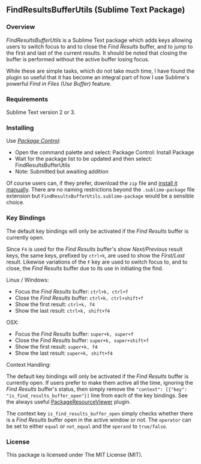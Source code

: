 
## FindResultsBufferUtils (Sublime Text Package)

### Overview

*FindResultsBufferUtils* is a Sublime Text package which adds keys allowing users to switch focus to and to close the *Find Results* buffer, and to jump to the first and last of the current results. It should be noted that closing the buffer is performed without the active buffer losing focus.

While these are simple tasks, which do not take much time, I have found the plugin so useful that it has become an integral part of how I use Sublime's powerful *Find in Files (Use Buffer)* feature.

### Requirements

Sublime Text version 2 or 3.

### Installing

Use [*Package Control*](https://packagecontrol.io/):

- Open the command palette and select: Package Control: Install Package
- Wait for the package list to be updated and then select: FindResultsBufferUtils
- Note: Submitted but awaiting addition

Of course users can, if they prefer, download the `zip` file and [install it manually](http://docs.sublimetext.info/en/latest/extensibility/packages.html). There are no naming restrictions beyond the `.sublime-package` file extension but `FindResultsBufferUtils.sublime-package` would be a sensible choice.

### Key Bindings

The default key bindings will only be activated if the *Find Results* buffer is currently open.

Since `F4` is used for the *Find Results* buffer's show *Next/Previous* result keys, the same keys, prefixed by `ctrl+k`, are used to show the *First/Last* result. Likewise variations of the `F` key are used to switch focus to, and to close, the *Find Results* buffer due to its use in initiating the find.

Linux / Windows:

- Focus the *Find Results* buffer: `ctrl+k, ctrl+f`
- Close the *Find Results* buffer: `ctrl+k, ctrl+shift+f`
- Show the first result: `ctrl+k, f4`
- Show the last result: `ctrl+k, shift+f4`

OSX:

- Focus the *Find Results* buffer: `super+k, super+f`
- Close the *Find Results* buffer: `super+k, super+shift+f`
- Show the first result: `super+k, f4`
- Show the last result: `super+k, shift+f4`

Context Handling:

The default key bindings will only be activated if the *Find Results* buffer is currently open. If users prefer to make them active all the time, ignoring the *Find Results* buffer's status, then simply remove the `"context": [{"key": "is_find_results_buffer_open"}]` line from each of the key bindings. See the always useful [PackageResourceViewer](https://packagecontrol.io/packages/PackageResourceViewer) plugin.

The context key `is_find_results_buffer_open` simply checks whether there is a *Find Results* buffer open in the active window or not. The `operator` can be set to either `equal` or `not_equal` and the `operand` to `true/false`.

### License

This package is licensed under The MIT License (MIT).
